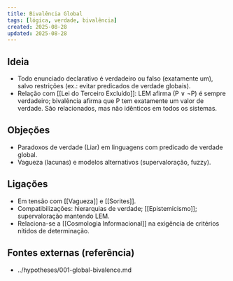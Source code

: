 ```yaml
---
title: Bivalência Global
tags: [lógica, verdade, bivalência]
created: 2025-08-28
updated: 2025-08-28
---
```


## Ideia
- Todo enunciado declarativo é verdadeiro ou falso (exatamente um), salvo restrições (ex.: evitar predicados de verdade globais).
- Relação com [[Lei do Terceiro Excluído]]: LEM afirma (P ∨ ¬P) é sempre verdadeiro; bivalência afirma que P tem exatamente um valor de verdade. São relacionados, mas não idênticos em todos os sistemas.

## Objeções
- Paradoxos de verdade (Liar) em linguagens com predicado de verdade global.
- Vagueza (lacunas) e modelos alternativos (supervaloração, fuzzy).

## Ligações
- Em tensão com [[Vagueza]] e [[Sorites]].
- Compatibilizações: hierarquias de verdade; [[Epistemicismo]]; supervaloração mantendo LEM.
- Relaciona-se a [[Cosmologia Informacional]] na exigência de critérios nítidos de determinação.

## Fontes externas (referência)
- ../hypotheses/001-global-bivalence.md
